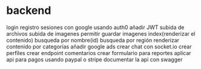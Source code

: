 # backend

login
    registro
sesiones con google usando auth0
añadir JWT
    subida de archivos 
    subida de imagenes
    permitir guardar imagenes
index(renderizar el contenido)
    busqueda por nombre(id)
busqueda por región
    renderizar contenido por categorías
añadir google ads
crear chat con socket.io
crear perfiles 
crear endpoint comentarios
    crear formulario para reportes
aplicar api para pagos usando paypal o stripe
documentar la api con swagger